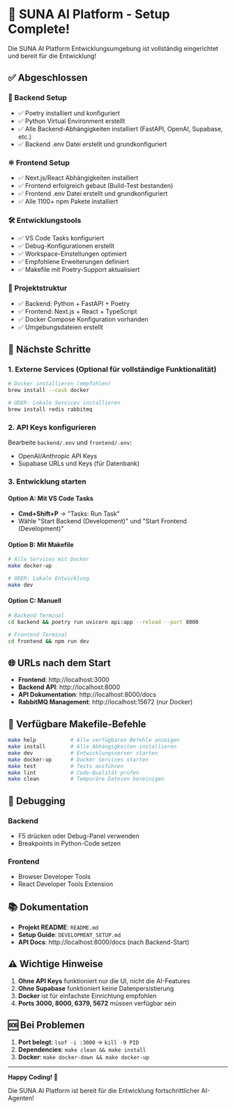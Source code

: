 # 🎉 SUNA AI Platform - Setup Complete!

Die SUNA AI Platform Entwicklungsumgebung ist vollständig eingerichtet und bereit für die Entwicklung!

## ✅ Abgeschlossen

### 🐍 Backend Setup
- ✅ Poetry installiert und konfiguriert
- ✅ Python Virtual Environment erstellt
- ✅ Alle Backend-Abhängigkeiten installiert (FastAPI, OpenAI, Supabase, etc.)
- ✅ Backend .env Datei erstellt und grundkonfiguriert

### ⚛️ Frontend Setup  
- ✅ Next.js/React Abhängigkeiten installiert
- ✅ Frontend erfolgreich gebaut (Build-Test bestanden)
- ✅ Frontend .env Datei erstellt und grundkonfiguriert
- ✅ Alle 1100+ npm Pakete installiert

### 🛠️ Entwicklungstools
- ✅ VS Code Tasks konfiguriert
- ✅ Debug-Konfigurationen erstellt
- ✅ Workspace-Einstellungen optimiert
- ✅ Empfohlene Erweiterungen definiert
- ✅ Makefile mit Poetry-Support aktualisiert

### 📁 Projektstruktur
- ✅ Backend: Python + FastAPI + Poetry
- ✅ Frontend: Next.js + React + TypeScript
- ✅ Docker Compose Konfiguration vorhanden
- ✅ Umgebungsdateien erstellt

## 🚀 Nächste Schritte

### 1. Externe Services (Optional für vollständige Funktionalität)
```bash
# Docker installieren (empfohlen)
brew install --cask docker

# ODER: Lokale Services installieren
brew install redis rabbitmq
```

### 2. API Keys konfigurieren
Bearbeite `backend/.env` und `frontend/.env`:
- OpenAI/Anthropic API Keys
- Supabase URLs und Keys (für Datenbank)

### 3. Entwicklung starten

#### Option A: Mit VS Code Tasks
- **Cmd+Shift+P** → "Tasks: Run Task"
- Wähle "Start Backend (Development)" und "Start Frontend (Development)"

#### Option B: Mit Makefile
```bash
# Alle Services mit Docker
make docker-up

# ODER: Lokale Entwicklung
make dev
```

#### Option C: Manuell
```bash
# Backend Terminal
cd backend && poetry run uvicorn api:app --reload --port 8000

# Frontend Terminal  
cd frontend && npm run dev
```

## 🌐 URLs nach dem Start

- **Frontend**: http://localhost:3000
- **Backend API**: http://localhost:8000  
- **API Dokumentation**: http://localhost:8000/docs
- **RabbitMQ Management**: http://localhost:15672 (nur Docker)

## 🔧 Verfügbare Makefile-Befehle

```bash
make help           # Alle verfügbaren Befehle anzeigen
make install        # Alle Abhängigkeiten installieren
make dev            # Entwicklungsserver starten
make docker-up      # Docker Services starten
make test           # Tests ausführen
make lint           # Code-Qualität prüfen
make clean          # Temporäre Dateien bereinigen
```

## 🐛 Debugging

### Backend
- F5 drücken oder Debug-Panel verwenden
- Breakpoints in Python-Code setzen

### Frontend  
- Browser Developer Tools
- React Developer Tools Extension

## 📚 Dokumentation

- **Projekt README**: `README.md`
- **Setup Guide**: `DEVELOPMENT_SETUP.md`
- **API Docs**: http://localhost:8000/docs (nach Backend-Start)

## ⚠️ Wichtige Hinweise

1. **Ohne API Keys** funktioniert nur die UI, nicht die AI-Features
2. **Ohne Supabase** funktioniert keine Datenpersistierung
3. **Docker** ist für einfachste Einrichtung empfohlen
4. **Ports 3000, 8000, 6379, 5672** müssen verfügbar sein

## 🆘 Bei Problemen

1. **Port belegt**: `lsof -i :3000` → `kill -9 PID`
2. **Dependencies**: `make clean && make install`
3. **Docker**: `make docker-down && make docker-up`

---

**Happy Coding! 🚀**

Die SUNA AI Platform ist bereit für die Entwicklung fortschrittlicher AI-Agenten!
